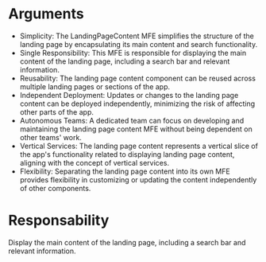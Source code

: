 # Arguments
- Simplicity: The LandingPageContent MFE simplifies the structure of the landing page by encapsulating its main content and search functionality.
- Single Responsibility: This MFE is responsible for displaying the main content of the landing page, including a search bar and relevant information.
- Reusability: The landing page content component can be reused across multiple landing pages or sections of the app.
- Independent Deployment: Updates or changes to the landing page content can be deployed independently, minimizing the risk of affecting other parts of the app.
- Autonomous Teams: A dedicated team can focus on developing and maintaining the landing page content MFE without being dependent on other teams' work.
- Vertical Services: The landing page content represents a vertical slice of the app's functionality related to displaying landing page content, aligning with the concept of vertical services.
- Flexibility: Separating the landing page content into its own MFE provides flexibility in customizing or updating the content independently of other components.

# Responsability
Display the main content of the landing page, including a search bar and relevant information.
